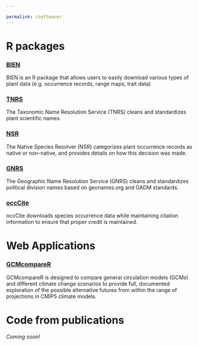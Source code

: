 ```yaml
---

permalink: /software/
---
```



# R packages

### <a href = "https://cran.r-project.org/package=BIEN">BIEN</a>

BIEN is an R package that allows users to easily download various types of plant data (e.g. occurrence records, range maps, trait data)

### <a href = "https://github.com/EnquistLab/RTNRS">TNRS</a>

The Taxonomic Name Resolution Service (TNRS) cleans and standardizes plant scientific names.

### <a href = "https://github.com/EnquistLab/RNSR">NSR</a>

The Native Species Resolver (NSR) categorizes plant occurrence records as native or non-native, and provides details on how this decision was made.

### <a href = "https://cran.r-project.org/package=GNRS">GNRS</a>

The Geographic Name Resolution Service (GNRS) cleans and standardizes political division names based on geonames.org and GADM standards.


### <a href = "https://cran.r-project.org/package=occCite">occCite</a>

occCite downloads species occurrence data while maintaining citation information to ensure that proper credit is maintained.

# Web Applications

### <a href = "https://ecoinformatica.net/GCMcompareR.html">GCMcompareR</a>

GCMcompareR is designed to compare general circulation models (GCMs) and different climate change scenarios to provide full, documented exploration of the possible alternative futures from within the range of projections in CMIP5 climate models.

# Code from publications
*Coming soon!*

